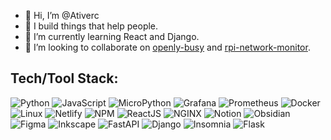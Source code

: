 - 👋 Hi, I’m @Ativerc
- 👀 I build things that help people.
- 🌱 I’m currently learning React and Django.
- 💞️ I’m looking to collaborate on [openly-busy](https://github.com/Ativerc/openly-busy/) and [rpi-network-monitor](https://github.com/Ativerc/rpi-network-monitor).
<!-- - 📫 How to reach me ... -->

<!---
Ativerc/Ativerc is a ✨ special ✨ repository because its `README.md` (this file) appears on your GitHub profile.
You can click the Preview link to take a look at your changes.
--->




## Tech/Tool Stack:
![Python](https://img.shields.io/badge/python-3670A0?style=for-the-badge&logo=python&logoColor=ffdd54)  ![JavaScript](https://img.shields.io/badge/javascript-323330?style=for-the-badge&logo=javascript)   ![MicroPython](https://img.shields.io/badge/micropython-2B2728.svg?style=for-the-badge&logo=micropython&logoColor=FFF)  ![Grafana](https://img.shields.io/badge/grafana-F46800?style=for-the-badge&logo=grafana&logoColor=FFF)      ![Prometheus](https://img.shields.io/badge/prometheus-E6522C.svg?style=for-the-badge&logo=prometheus&logoColor=FFF)    ![Docker](https://img.shields.io/badge/docker-2496ED.svg?style=for-the-badge&logo=docker&logoColor=FFF)   ![Linux](https://img.shields.io/badge/linux-FCC624.svg?style=for-the-badge&logo=linux&logoColor=000)  ![Netlify](https://img.shields.io/badge/netlify-000.svg?style=for-the-badge&logo=netlify)   ![NPM](https://img.shields.io/badge/npm-000.svg?style=for-the-badge&logo=npm)   ![ReactJS](https://img.shields.io/badge/react-20232a.svg?style=for-the-badge&logo=react)    ![NGINX](https://img.shields.io/badge/nginx-20232a.svg?style=for-the-badge&logo=nginx&logoColor=009639)  ![Notion](https://img.shields.io/badge/notion-000.svg?style=for-the-badge&logo=notion&logoColor=FFF)    ![Obsidian](https://img.shields.io/badge/obsidian-483699.svg?style=for-the-badge&logo=obsidian&logoColor=FFF)  ![Figma](https://img.shields.io/badge/figma-F24E1E.svg?style=for-the-badge&logo=figma&logoColor=FFF)    ![Inkscape](https://img.shields.io/badge/inkscape-000.svg?style=for-the-badge&logo=inkscape&logoColor=FFF)   ![FastAPI](https://img.shields.io/badge/fastapi-000?style=for-the-badge&logo=fastapi)  ![Django](https://img.shields.io/badge/django-092E20?style=for-the-badge&logo=django&logoColor=FFF) ![Insomnia](https://img.shields.io/badge/Insomnia-4000BF?style=for-the-badge&logo=insomnia) ![Flask](https://img.shields.io/badge/flask-000?style=for-the-badge&logo=flask) 
<!--  -->
<!-- ![NodeJS](https://img.shields.io/badge/nodejs-339933?style=for-the-badge&logo=node.js&logoColor=FFF) -->
